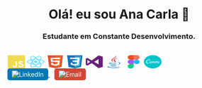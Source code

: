 <h1 align="center">Olá! eu sou Ana Carla 👋</h1>
<h3 align="center">Estudante em Constante Desenvolvimento.</h3>

<div style="display: inline_block"><br>
  <img align="center" alt="Js" height="30" width="40" src="https://raw.githubusercontent.com/devicons/devicon/master/icons/javascript/javascript-plain.svg">
  <img align="center" alt="React" height="30" width="40" src="https://raw.githubusercontent.com/devicons/devicon/master/icons/react/react-original.svg">
  <img align="center" alt="HTML" height="30" width="40" src="https://raw.githubusercontent.com/devicons/devicon/master/icons/html5/html5-original.svg">
  <img align="center" alt="CSS" height="30" width="40" src="https://raw.githubusercontent.com/devicons/devicon/master/icons/css3/css3-original.svg">
  <img align="center" alt="VSCode" height="30" width="40" src="https://raw.githubusercontent.com/devicons/devicon/master/icons/visualstudio/visualstudio-plain.svg">
  <img align="center" alt="Java" height="30" width="40" src="https://raw.githubusercontent.com/devicons/devicon/master/icons/java/java-original.svg">
  <img align="center" alt="Figma" height="30" width="40" src="https://raw.githubusercontent.com/devicons/devicon/master/icons/figma/figma-original.svg">
  <img align="center" alt="Canva" height="30" width="40" src="https://raw.githubusercontent.com/devicons/devicon/master/icons/canva/canva-original.svg">
</div>

 <div>
    <a href="https://linkedin.com/in/anacarlamendess">
        <div style="display: inline-block; background-color: #0077B5; color: #fff; padding: 5px 10px; border-radius: 5px;">
            <img src="https://img.shields.io/badge/LinkedIn-%230077B5.svg?logo=linkedin&logoColor=white" alt="LinkedIn">
        </div>
    </a>
    <a href="mailto:anacarlamendes.ti@gmail.com">
        <div style="display: inline-block; background-color: #D14836; color: #fff; padding: 5px 10px; border-radius: 5px; margin-left: 10px;">
            <img src="https://img.shields.io/badge/Email-%23D14836.svg?logo=gmail&logoColor=white" alt="Email">
        </div>
    </a>
</div>

  


